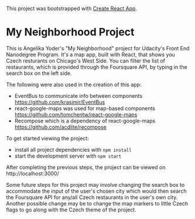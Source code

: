 This project was bootstrapped with [Create React App](https://github.com/facebook/create-react-app).
# My Neighborhood Project

This is Angelika Yoder's "My Neighborhood" project for Udacity's Front End Nanodegree Program.
It's a map app, built with React,  that shows you Czech resturants on Chicago's West Side. You can filter the list of restaurants, which is provided through the Foursquare API, by typing in the search box on the left side.

The following were also used in the creation of this app:
* EventBus to communicate info between components https://github.com/krasimir/EventBus
* react-google-maps was used for map-based components https://github.com/tomchentw/react-google-maps
* Recompose which is a dependency of react-google-maps https://github.com/acdlite/recompose

To get started viewing the project:

* install all project dependencies with `npm install`
* start the development server with `npm start`

After completing the previous steps, the project can be viewed on http://localhost:3000/

Some future steps for this project may involve changing the search box to accommodate the input of the user's chosen city which would then search the Foursquare API for any/all Czech restaurants in the user's own city. Another possible change may be to change the map markers to little Czech flags to go along with the Czech theme of the project.
